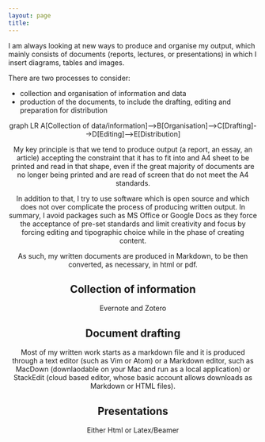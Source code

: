 ```yaml
---
layout: page
title:
---
```



<script async src="https://unpkg.com/mermaid@8.2.3/dist/mermaid.min.js"></script>

<p>
I am always looking at new ways to produce and organise my output, which mainly consists of documents (reports, lectures, or presentations) in which I insert diagrams, tables and images.

There are two processes to consider:
+ collection and organisation of information and data
+ production of the documents, to include the drafting, editing and preparation for distribution
</p>

<center>
<div class="mermaid">
graph LR
  A[Collection of data/information]-->B[Organisation]-->C[Drafting]-->D[Editing]-->E[Distribution]
</div>



My key principle is that we tend to produce output (a report, an essay, an article) accepting the constraint that it has to fit into and A4 sheet to be printed and read in that shape, even if the great majority of documents are no longer being printed and are read of screen that do not meet the A4 standards.

In addition to that, I try to use software which is open source and which does not over complicate the process of producing written output. In summary, I avoid packages such as MS Office or Google Docs as they force the acceptance of pre-set standards and limit creativity and focus by forcing editing and tipographic choice
while in the phase of creating content.

As such, my written documents are produced in Markdown, to be then converted, as necessary, in html or pdf.

## Collection of information

Evernote and Zotero

## Document drafting

Most of my written work starts as a markdown file and it is produced through a text editor (such as Vim or Atom) or a Markdown editor, such as MacDown (downlaodable on your Mac and run as a local application) or StackEdit (cloud based editor, whose basic account allows downloads as Markdown or HTML files).




## Presentations

Either Html or Latex/Beamer
